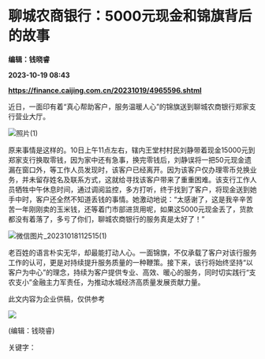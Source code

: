 # 聊城农商银行：5000元现金和锦旗背后的故事
**编辑：钱晓睿**

**2023-10-19 08:43**

**https://finance.caijing.com.cn/20231019/4965596.shtml**

近日，一面印有着“真心帮助客户，服务温暖人心”的锦旗送到聊城农商银行郑家支行营业大厅。

![照片(1)](https://tx3.cdn.caijing.com.cn/2023/1019/1697697859647.jpg)

原来事情是这样的。10日上午11点左右，辖内王堂村村民刘静带着现金15000元到郑家支行换取零钱，因为家中还有急事，换完零钱后，刘静误将一把50元现金遗漏在窗口外，等工作人员发现时，该客户已经离开。因为该客户仅办理零币兑换业务，并未留存姓名及联系方式，这就给寻找该客户带来了重重困难。该支行工作人员牺牲中午休息时间，通过调阅监控，多方打听，终于找到了客户，将现金送到她手中时，客户还全然不知道丢钱的事情。她激动地说：“太感谢了，这是我辛辛苦苦一年刚刚卖的玉米钱，还等着门市部进货用呢，如果这5000元现金丢了，货款都没有着落了，多亏了你们，聊城农商银行的服务真是太好了！”

![微信图片_20231018112515(1)](https://img5.caijing.com.cn/2023/1019/1697697868805.jpg)

老百姓的语言朴实无华，却最能打动人心。一面锦旗，不仅承载了客户对该行服务工作的认可，更是对持续提升服务质量的一种鞭策。接下来，该行将始终坚持“以客户为中心”的理念，持续为客户提供专业、高效、暖心的服务，同时切实践行“支农支小”金融主力军责任，为推动水城经济高质量发展贡献力量。

此文内容为企业供稿，仅供参考

![](https://tx1.cdn.caijing.com.cn/2014-03-27/114048455.jpg)

(编辑：钱晓睿)

关键字：